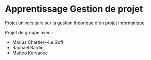 # Apprentissage Gestion de projet

Projet universitaire sur la gestion théorique d'un projet Informatique. 

Projet de groupe avec :
- Marius Chartier--Le Goff
- Raphael Bardini
- Mattéo Kervadec
